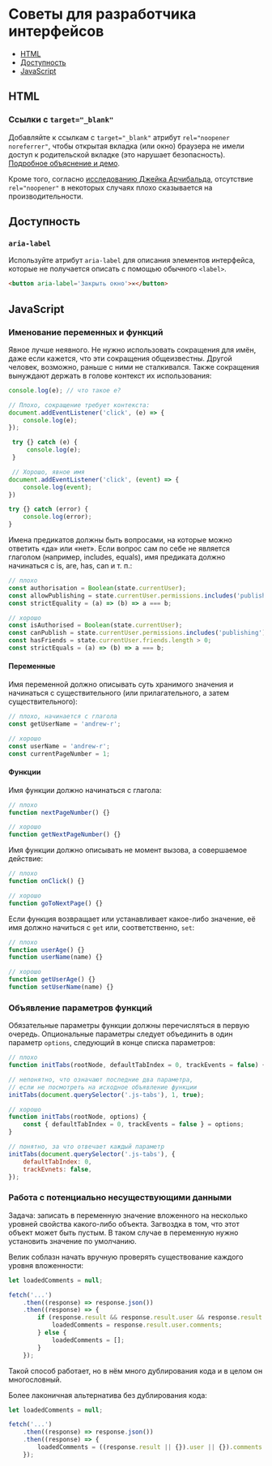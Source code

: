 # Советы для разработчика интерфейсов

- [HTML](#html)
- [Доступность](#доступность)
- [JavaScript](#javascript)

## HTML

### Ссылки с `target="_blank"`

Добавляйте к ссылкам с `target="_blank"` атрибут `rel="noopener noreferrer"`,
чтобы открытая вкладка (или окно) браузера не имели доступ к родительской
вкладке (это нарушает безопасность).
[Подробное объяснение и демо](https://mathiasbynens.github.io/rel-noopener/).

Кроме того, согласно [исследованию Джейка Арчибальда](https://jakearchibald.com/2016/performance-benefits-of-rel-noopener/),
отсутствие `rel="noopener"` в некоторых случаях плохо сказывается
на производительности.

## Доступность

### `aria-label`

Используйте атрибут `aria-label` для описания элементов интерфейса, которые
не получается описать с помощью обычного `<label>`.

```html
<button aria-label='Закрыть окно'>✕</button>
```

## JavaScript

### Именование переменных и функций

Явное лучше неявного. Не нужно использовать сокращения для имён,
даже если кажется, что эти сокращения общеизвестны. Другой человек,
возможно, раньше с ними не сталкивался. Также сокращения вынуждают держать
в голове контекст их использования:

```javascript
console.log(e); // что такое e?

// Плохо, сокращение требует контекста:
document.addEventListener('click', (e) => {
	console.log(e);
});

 try {} catch (e) {
	 console.log(e);
 }

 // Хорошо, явное имя
document.addEventListener('click', (event) => {
	console.log(event);
})

try {} catch (error) {
	console.log(error);
}
```

Имена предикатов должны быть вопросами, на которые можно
ответить «да» или «нет». Если вопрос сам по себе не является глаголом (например,
includes, equals), имя предиката должно начинаться с is, are, has, can и т. п.:

```javascript
// плохо
const authorisation = Boolean(state.currentUser);
const allowPublishing = state.currentUser.permissions.includes('publishing');
const strictEquality = (a) => (b) => a === b;

// хорошо
const isAuthorised = Boolean(state.currentUser);
const canPublish = state.currentUser.permissions.includes('publishing');
const hasFriends = state.currentUser.friends.length > 0;
const strictEquals = (a) => (b) => a === b;
```

#### Переменные

Имя переменной должно описывать суть хранимого значения и начинаться
с существительного (или прилагательного, а затем существительного):

```javascript
// плохо, начинается с глагола
const getUserName = 'andrew-r';

// хорошо
const userName = 'andrew-r';
const currentPageNumber = 1;
```

#### Функции

Имя функции должно начинаться с глагола:

```javascript
// плохо
function nextPageNumber() {}

// хорошо
function getNextPageNumber() {}
```

Имя функции должно описывать не момент вызова, а совершаемое действие:

```javascript
// плохо
function onClick() {}

// хорошо
function goToNextPage() {}
```

Если функция возвращает или устанавливает какое-либо значение, её имя должно начиться с `get` или, соответственно, `set`:

```javascript
// плохо
function userAge() {}
function userName(name) {}

// хорошо
function getUserAge() {}
function setUserName(name) {}
```

### Объявление параметров функций

Обязательные параметры функции должны перечисляться в первую очередь.
Опциональные параметры следует объединить в один параметр `options`, следующий
в конце списка параметров:

```javascript
// плохо
function initTabs(rootNode, defaultTabIndex = 0, trackEvents = false) {}

// непонятно, что означают последние два параметра,
// если не посмотреть на исходное объявление функции
initTabs(document.querySelector('.js-tabs'), 1, true);

// хорошо
function initTabs(rootNode, options) {
	const { defaultTabIndex = 0, trackEvents = false } = options;
}

// понятно, за что отвечает каждый параметр
initTabs(document.querySelector('.js-tabs'), {
	defaultTabIndex: 0,
	trackEvnets: false,
});
```

### Работа с потенциально несуществующими данными

Задача: записать в переменную значение вложенного на несколько уровней свойства
какого-либо объекта. Загвоздка в том, что этот объект может быть пустым. В таком
случае в переменную нужно установить значение по умолчанию.

Велик соблазн начать вручную проверять существование каждого уровня вложенности:

```javascript
let loadedComments = null;

fetch('...')
	.then((response) => response.json())
	.then((response) => {
		if (response.result && response.result.user && response.result.user.comments) {
			loadedComments = response.result.user.comments;
		} else {
			loadedComments = [];
		}
	});
```

Такой способ работает, но в нём много дублирования кода и в целом
он многословный.

Более лаконичная альтернатива без дублирования кода:

```javascript
let loadedComments = null;

fetch('...')
	.then((response) => response.json())
	.then((response) => {
		loadedComments = ((response.result || {}).user || {}).comments || [];
	});
```
